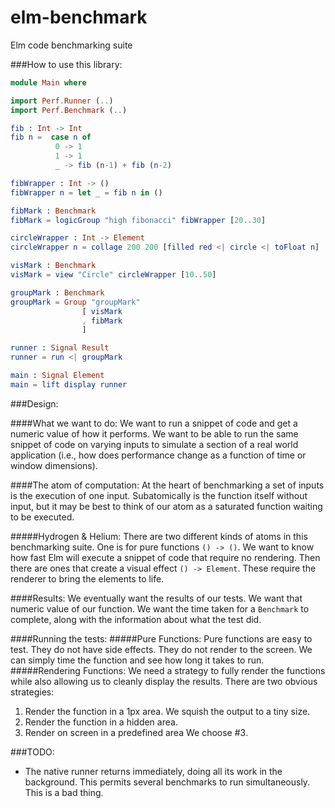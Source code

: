 elm-benchmark
=============

Elm code benchmarking suite

###How to use this library:
```elm
module Main where

import Perf.Runner (..)
import Perf.Benchmark (..)

fib : Int -> Int
fib n =  case n of
          0 -> 1
          1 -> 1
          _ -> fib (n-1) + fib (n-2)

fibWrapper : Int -> ()
fibWrapper n = let _ = fib n in ()

fibMark : Benchmark
fibMark = logicGroup "high fibonacci" fibWrapper [20..30]

circleWrapper : Int -> Element
circleWrapper n = collage 200 200 [filled red <| circle <| toFloat n]

visMark : Benchmark
visMark = view "Circle" circleWrapper [10..50]

groupMark : Benchmark
groupMark = Group "groupMark"
                [ visMark
                , fibMark
                ]

runner : Signal Result
runner = run <| groupMark

main : Signal Element
main = lift display runner
```


###Design:

####What we want to do:
We want to run a snippet of code and get a numeric value of how it performs.
We want to be able to run the same snippet of code on varying inputs to
simulate a section of a real world application (i.e., how does performance
change as a function of time or window dimensions).

####The atom of computation:
At the heart of benchmarking a set of inputs is the execution of one input.
Subatomically is the function itself without input, but it may be best to
think of our atom as a saturated function waiting to be executed.

#####Hydrogen & Helium:
There are two different kinds of atoms in this benchmarking suite.
One is for pure functions `() -> ()`. We want to know how fast Elm will
execute a snippet of code that require no rendering.
Then there are ones that create a visual effect `() -> Element`.
These require the renderer to bring the elements to life.

####Results:
We eventually want the results of our tests. We want that numeric value
of our function. We want the time taken for a `Benchmark` to complete, along
with the information about what the test did.

####Running the tests:
#####Pure Functions:
Pure functions are easy to test. They do not have side effects. They do not render to the screen. We can simply time the function and see how long it takes to run.
#####Rendering Functions:
We need a strategy to fully render the functions while also allowing us to cleanly display the results. There are two obvious strategies:
1. Render the function in a 1px area. We squish the output to a tiny size.
2. Render the function in a hidden area.
3. Render on screen in a predefined area
We choose #3.


###TODO:
* The native runner returns immediately, doing all its work in the background.
This permits several benchmarks to run simultaneously. This is a bad thing.